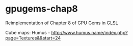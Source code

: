 gpugems-chap8
=============

Reimplementation of Chapter 8 of GPU Gems in GLSL

Cube maps: Humus - http://www.humus.name/index.php?page=Textures&&start=24